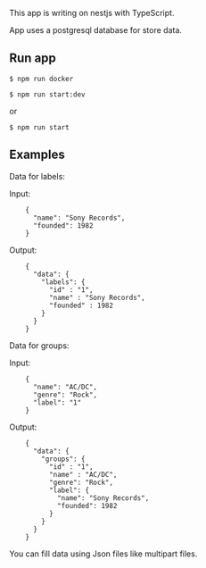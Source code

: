 This app is writing on nestjs with TypeScript.

App uses a postgresql database for store data.

## Run app

    $ npm run docker

    $ npm run start:dev

or

    $ npm run start


## Examples 

Data for labels:

Input:

        {
          "name": "Sony Records",
          "founded": 1982
        }

Output: 

        {
          "data": {
            "labels": {
              "id" : "1",
              "name" : "Sony Records",
              "founded" : 1982
            }
          }
        }

Data for groups:

Input: 

        {
          "name": "AC/DC",
          "genre": "Rock",
          "label": "1"
        }

Output: 

        {
          "data": {
            "groups": {
              "id" : "1",
              "name" : "AC/DC",
              "genre": "Rock",
              "label": {
                "name": "Sony Records",
                "founded": 1982
              }
            }
          }
        }


You can fill data using Json files like multipart files.